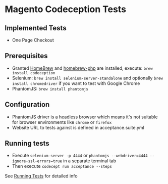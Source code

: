# Magento Codeception Tests

## Implemented Tests

* One Page Checkout

## Prerequisites

* Granted [HomeBrew](http://homebrew.sh) and [homebrew-php](https://github.com/Homebrew/homebrew-php#installation) are installed, execute:
    `brew install codeception`
* Selenium:
    `brew install selenium-server-standalone` and optionally `brew install chromedriver` if you want to test with Google Chrome
* PhantomJS:
    `brew install phantomjs`
    
## Configuration

* PhantomJS driver is a headless browser which means it's not suitable for browser environments like `chrome` or `firefox`
* Website URL to tests against is defined in acceptance.suite.yml

## Running tests

* Execute `selenium-server -p 4444` or `phantomjs --webdriver=4444 --ignore-ssl-errors=true` in a separate terminal tab
* Then execute `codecept run acceptance --steps`

See [Running Tests](http://codeception.com/docs/02-GettingStarted#Running-Tests) for detailed info

